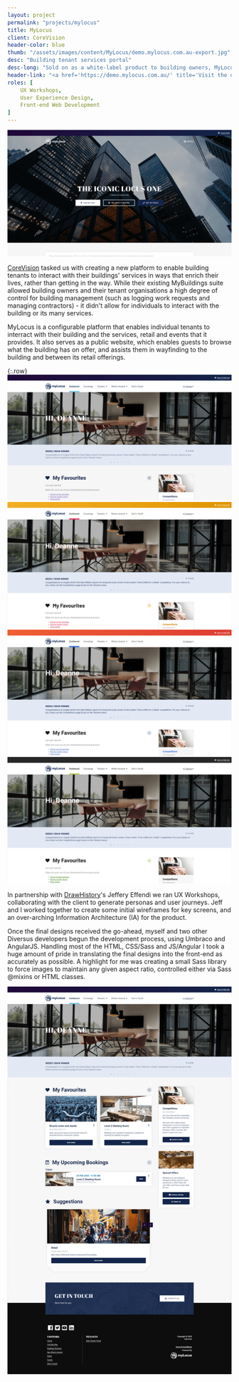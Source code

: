 ```yaml
---
layout: project
permalink: "projects/mylocus"
title: MyLocus
client: CoreVision
header-color: blue
thumb: "/assets/images/content/MyLocus/demo.mylocus.com.au-export.jpg"
desc: "Building tenant services portal"
desc-long: "Sold on as a white-label product to building owners, MyLocus is a configurable platform that enables tenants to interact with the building and the services, retail and events that it provides."
header-link: "<a href='https://demo.mylocus.com.au/' title='Visit the demo site' target='_blank' class='button solid-white-blue'>Visit the MyLocus demo site</a>"
roles: [
    UX Workshops,
    User Experience Design,
    Front-end Web Development
]
---
```


<img alt="Screenshot of the public homepage" src="/assets/images/content/MyLocus/public.png">

<a class="link link-blue" href="https://corevision.com.au/" title="Visit CoreVision's Website">CoreVision</a> tasked us with creating a new platform to enable building tenants to interact with their buildings' services in ways that enrich their lives, rather than getting in the way. While their existing MyBuildings suite allowed building owners and their tenant organisations a high degree of control for building management (such as logging work requests and managing contractors) - it didn't allow for individuals to interact with the building or its many services.

MyLocus is a configurable platform that enables individual tenants to interract with their building and the services, retail and events that it provides. It also serves as a public website, which enables guests to browse what the building has on offer, and assists them in wayfinding to the building and between its retail offerings.

{:.row}
<span class="col-12 col-lg-6"><img alt="MyLocus dark theme" src="/assets/images/content/MyLocus/portal-dark.png"></span>
<span class="col-12 col-lg-6"><img alt="MyLocus light theme" src="/assets/images/content/MyLocus/portal-light.png"></span>
<span class="col-12 col-lg-6"><img alt="MyLocus contemporary theme" src="/assets/images/content/MyLocus/portal-contemporary.png"></span>
<span class="col-12 col-lg-6"><img alt="MyLocus minimalist theme" src="/assets/images/content/MyLocus/portal-minimalist.png"></span>

In partnership with <a class="link link-blue" href="https://drawhistory.com/" title="Visit DrawHistory's website">DrawHistory</a>'s Jeffery Effendi we ran UX Workshops, collaborating with the client to generate personas and user journeys. Jeff and I worked together to create some initial wireframes for key screens, and an over-arching Information Architecture (IA) for the product.

Once the final designs received the go-ahead, myself and two other Diversus developers begun the development process, using Umbraco and AngularJS. Handling most of the HTML, CSS/Sass and JS/Angular I took a huge amount of pride in translating the final designs into the front-end as accurately as possible. A highlight for me was creating a small Sass library to force images to maintain any given aspect ratio, controlled either via Sass @mixins or HTML classes.

<img alt="Full-size screenshot of the portal dashboard" src="/assets/images/content/MyLocus/portal-full.png">